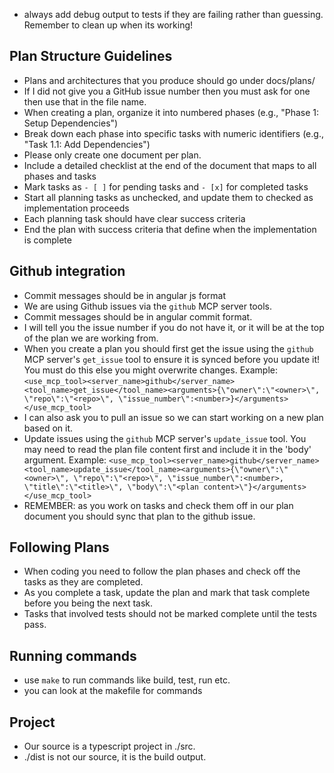 - always add debug output to tests if they are failing rather than guessing. Remember to clean up when its working!

## Plan Structure Guidelines
- Plans and architectures that you produce should go under docs/plans/<new folder for this plan with issue number>
- If I did not give you a GitHub issue number then you must ask for one then use that in the file name. 
- When creating a plan, organize it into numbered phases (e.g., "Phase 1: Setup Dependencies")
- Break down each phase into specific tasks with numeric identifiers (e.g., "Task 1.1: Add Dependencies")
- Please only create one document per plan. 
- Include a detailed checklist at the end of the document that maps to all phases and tasks
- Mark tasks as `- [ ]` for pending tasks and `- [x]` for completed tasks
- Start all planning tasks as unchecked, and update them to checked as implementation proceeds
- Each planning task should have clear success criteria
- End the plan with success criteria that define when the implementation is complete

## Github integration

- Commit messages should be in angular js format
- We are using Github issues via the `github` MCP server tools.
- Commit messages should be in angular commit format.
- I will tell you the issue number if you do not have it, or it will be at the top of the plan we are working from.
- When you create a plan you should first get the issue using the `github` MCP server's `get_issue` tool to ensure it is synced before you update it! You must do this else you might overwrite changes. Example: `<use_mcp_tool><server_name>github</server_name><tool_name>get_issue</tool_name><arguments>{\"owner\":\"<owner>\", \"repo\":\"<repo>\", \"issue_number\":<number>}</arguments></use_mcp_tool>`
- I can also ask you to pull an issue so we can start working on a new plan based on it.
- Update issues using the `github` MCP server's `update_issue` tool. You may need to read the plan file content first and include it in the 'body' argument. Example: `<use_mcp_tool><server_name>github</server_name><tool_name>update_issue</tool_name><arguments>{\"owner\":\"<owner>\", \"repo\":\"<repo>\", \"issue_number\":<number>, \"title\":\"<title>\", \"body\":\"<plan content>\"}</arguments></use_mcp_tool>`
- REMEMBER: as you work on tasks and check them off in our plan document you should sync that plan to the github issue.

## Following Plans
- When coding you need to follow the plan phases and check off the tasks as they are completed.  
- As you complete a task, update the plan and mark that task complete before you being the next task. 
- Tasks that involved tests should not be marked complete until the tests pass. 



## Running commands
- use `make` to run commands like build, test, run etc. 
- you can look at the makefile for commands

## Project

- Our source is a typescript project in ./src. 
- ./dist is not our source, it is the build output.  